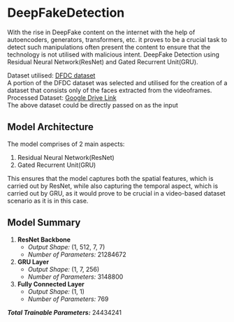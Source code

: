 # DeepFakeDetection
With the rise in DeepFake content on the internet with the help of autoencoders, generators, transformers, etc. it proves to be a crucial task to detect such manipulations often present the content to ensure that the technology is not utilised with malicious intent.
DeepFake Detection using Residual Neural Network(ResNet) and Gated Recurrent Unit(GRU).

Dataset utilised: [DFDC dataset](https://www.kaggle.com/competitions/deepfake-detection-challenge) <br/>
A portion of the DFDC dataset was selected and utilised for the creation of a dataset that consists only of the faces extracted from the videoframes. <br/>
Processed Dataset: [Google Drive Link](https://drive.google.com/drive/folders/1gDD9b9mBlsXJjlR6PPZ_6e9po1m0P0Tp?usp=sharing) <br/>
The above dataset could be directly passed on as the input

## Model Architecture
The model comprises of 2 main aspects:
1. Residual Neural Network(ResNet)
2. Gated Recurrent Unit(GRU) <br/>

This ensures that the model captures both the spatial features, which is carried out by ResNet, while also capturing the temporal aspect, which is carried out by GRU, as it would prove to be crucial in a video-based dataset scenario as it is in this case.

## Model Summary

1. **ResNet Backbone**
   * _Output Shape:_ (1, 512, 7, 7)
   * _Number of Parameters:_ 21284672
2. **GRU Layer**
   * _Output Shape:_ (1, 7, 256)
   * _Number of Parameters:_ 3148800
3. __Fully Connected Layer__
   * _Output Shape:_ (1, 1)
   * _Number of Parameters:_ 769       

**_Total Trainable Parameters:_** 24434241
